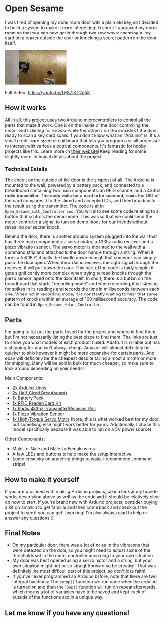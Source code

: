 # Open Sesame

I was tired of opening my dorm room door with a plain old key, so I decided to build a system to make it more interesting! In short: I upgraded my dorm room so that you can now get in through two new ways: scanning a key card on a reader outside the door or knocking a secret pattern on the door itself.

<img src="/demo.gif?raw=true">

Full Video: https://youtu.be/Dy8ZlKT2p58

## How it works

All in all, this project uses two Arduino microcontrollers to control all the parts that make it work. One is on the inside of the door controlling the motor and listening for knocks while the other is on the outside of the door, ready to scan a key card scans.If you don't know what an "Arduino" is, it's a small credit-card sized circuit board that lets you program a small processor to interact with various electrical components. It's fantastic for hobby projects like this. Learn more on [their website](http://www.arduino.cc)! Keep reading for some slightly more technical details about the project.

### Technical Details

The circuit on the outside of the door is the simplest of all. The Arduino is mounted to the wall, powered by a battery pack, and connected to a breadboard containing two main components: an RFID scanner and a 433hz radio transmitter. The code waits for a card to be scanned, reads the UID of the card compares it to the stored and accepted IDs, and then broadcasts the result using the transmitter. The code is all in `Open_Sesame_Auth_Controller.ino`. You will also see some code relating to a button that controls the demo mode. This was so that we could send the motor controller a signal to turn on demo mode for our friends without revealing our secret knock.

Behind the door, there is another arduino system plugged into the wall that has three main components: a servo motor, a 433hz radio reciever and a piezo vibration sensor. The servo motor is mounted to the wall with a command strip and attached to the door handle through a string. When it turns a full 180°, it pulls the handle down enough that someone can simply push the door open. When the arduino recieves the right signal through the reciever, it will pull down the door. This part of the code is fairly simple; it gets significantly more complex when trying to read knocks through the piezo sensor taped onto the door itself. In short, there is a button on the breadboard that starts "recording mode" and when recording, it is listening for spikes in its readings and records the time in milliseconds between each one. When not in recording mode, it is constantly waiting to hear that same pattern of knocks within an average of 100 millisecond accuracy. The code can be found in `Open_Sesame_Motor_Controller`.

## Parts

I'm going to list out the parts I used for the project and where to find them, but I'm not necessarily listing the best place to find them. The links are just to show you what models of each product I used. Adafruit is reliable but has a shipping fee and isn't always cheap. Amazon will almost definitely be quicker to ship however it might be more expensive for certain parts. And ebay will definitely be the cheapest despite taking almost a month or more for shipping. Many will be sold in bulk for much cheaper, so make sure to look around depending on your needs!

Main Components: 
* [2x Arduino Unos](https://www.adafruit.com/product/50)
* [2x Half-Sized Breadboards](https://www.adafruit.com/product/64)
* [1x Battery Pack](https://www.adafruit.com/product/248)
* [1x RFID Reader/Card Kit](https://www.amazon.com/Gowoops-RFID-Kit-Arduino-Raspberry/dp/B01KFM0XNG/ref=sr_1_2?ie=UTF8&qid=1513653749&sr=8-2&keywords=RFID+Scanner)
* [1x Radio 433hz Transmitter/Reciever Pair](https://www.amazon.com/SMAKN%C2%AE-433Mhz-Transmitter-Receiver-Arduino/dp/B00M2CUALS/ref=sr_1_fkmr1_3?ie=UTF8&qid=1513654007&sr=8-3-fkmr1&keywords=433hz+transmitter+arduino)
* [1x Piezo Vibration Sensor](https://www.adafruit.com/product/1740)
* [1x High-Torque Servo Motor](https://www.amazon.com/Digital-Torque-Waterproof-DS3218MG-Control/dp/B076CNKQX4/ref=sr_1_15?ie=UTF8&qid=1513654229&sr=8-15&keywords=high+torque+servo+motor) (Note, this is what worked best for my door, but something else might work better for yours. Additionally, I chose this model specifically because it was able to run on a 5V power source)

Other Components: 
* Male-to-Male and Male-to-Female wires
* A few LEDs and buttons to help make the setup interactive
* Some creativity on attaching things to walls. I recommend command strips!


## How to make it yourself

If you are practiced with making Arduino projects, take a look at my how-it-works description above as well as the code and it should be relatively clear on how to start. If you're brand new with Arduino projects, consider buying a kit on amazon to get familiar and then come back and check out the project to see if you can get it working! I'm also always glad to help or answer any questions :)

## Final Notes
* On my particular door, there was a lot of noise in the vibrations that were detected on the door, so you might need to adjust some of the thresholds set in the motor controller according to your own situation
* My door was best opened using a servo motor and a string, but your own situation might not be so straightforward so be creative! That was definitely the most difficult part of this project, so don't lose faith!
* If you've never programmed an Arduino before, note that there are two integral functions: The `setup()` function will run once when the arduino is turned on and then the `loop()` function will run on repeat afterwards, which means a lot of variables have to be saved and kept track of outside of the functions and in a unique way. 

## Let me know if you have any questions!
